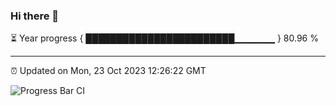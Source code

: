 ### Hi there 👋

⏳ Year progress { ████████████████████████▁▁▁▁▁▁ } 80.96 %

---

⏰ Updated on Mon, 23 Oct 2023 12:26:22 GMT

![Progress Bar CI](https://github.com/liununu/liununu/workflows/Progress%20Bar%20CI/badge.svg)
